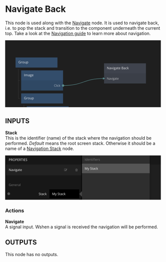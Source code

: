 # Navigate Back

This node is used along with the [Navigate](/nodes/navigation/navigate.md) node. It is used to navigate back, i.e. to pop the stack and transition to the component underneath the current top. Take a look at the [Navigation guide](/guides/navigation.md) to learn more about navigation.

<div class="ndl-images">
    <img src="/guides/navigation/navigate-back.png" class="ndl-image med"></img>   
</div>

## INPUTS

**Stack**  
This is the identifier (name) of the stack where the navigation should be performed. _Default_ means the root screen stack. Otherwise it should be a name of a [Navigation Stack](/nodes/navigation/navigation-stack.md) node.

<div class="ndl-images">
    <img src="/guides/navigation/choose-stack.png" class="ndl-image med"></img>   
</div>

### Actions

**Navigate**  
A signal input. Wshen a signal is received the navigation will be performed.

## OUTPUTS

This node has no outputs.
